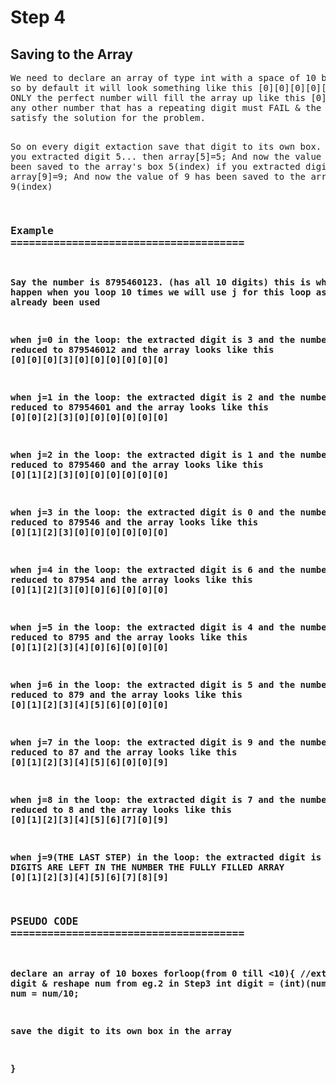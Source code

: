 # Step 4
<h2>Saving to the Array</h2>
<pre>
We need to declare an array of type int with a space of 10 boxes
so by default it will look something like this [0][0][0][0][0][0][0][0][0][0]
ONLY the perfect number will fill the array up like this [0][1][2][3][4][5][6][7][8][9]... SINCE IT WILL HAVE ALL 10 DIGITS
any other number that has a repeating digit must FAIL & the loop should break since it doesnt
satisfy the solution for the problem.

So on every digit extaction save that digit to its own box.
Like if you extracted digit 5... then array[5]=5; 
And now the value of 5 has been saved to the array's box 5(index)
if you extracted digit 9... then array[9]=9; 
And now the value of 9 has been saved to the array's box 9(index)

### <b>Example<b> ======================================
 Say the number is 8795460123. (has all 10 digits)
 this is what should happen when you loop 10 times
 we will use j for this loop as I has already been used
 
 when j=0 in the loop:
 the extracted digit is 3
 and the number is reduced to 879546012
 and the array looks like this [0][0][0][3][0][0][0][0][0][0] 
 
 when j=1 in the loop:
 the extracted digit is 2
 and the number is reduced to 87954601
 and the array looks like this [0][0][2][3][0][0][0][0][0][0]
 
 when j=2 in the loop:
 the extracted digit is 1
 and the number is reduced to 8795460
 and the array looks like this [0][1][2][3][0][0][0][0][0][0]
 
 when j=3 in the loop:
 the extracted digit is 0
 and the number is reduced to 879546
 and the array looks like this [0][1][2][3][0][0][0][0][0][0]
 
 when j=4 in the loop:
 the extracted digit is 6 
 and the number is reduced to 87954
 and the array looks like this [0][1][2][3][0][0][6][0][0][0]
 
 when j=5 in the loop:
 the extracted digit is 4
 and the number is reduced to 8795
 and the array looks like this [0][1][2][3][4][0][6][0][0][0]
 
 when j=6 in the loop:
 the extracted digit is 5
 and the number is reduced to 879
 and the array looks like this [0][1][2][3][4][5][6][0][0][0]
 
 when j=7 in the loop:
 the extracted digit is 9
 and the number is reduced to 87
 and the array looks like this [0][1][2][3][4][5][6][0][0][9]
 
 when j=8 in the loop:
 the extracted digit is 7 
 and the number is reduced to 8
 and the array looks like this [0][1][2][3][4][5][6][7][0][9]

 when j=9(THE LAST STEP) in the loop:
 the extracted digit is 8
 and NO DIGITS ARE LEFT IN THE NUMBER
 THE FULLY FILLED ARRAY  [0][1][2][3][4][5][6][7][8][9]
 
 
 ### <b>PSEUDO CODE<b> ======================================
 
 declare an array of 10 boxes
 forloop(from 0 till <10){
  //extract digit & reshape num from eg.2 in Step3
  int digit = (int)(num%10);
  num = num/10;
  
  save the digit to its own box in the array  
 
 }
 
 
 
 
 
 
 
 
 
